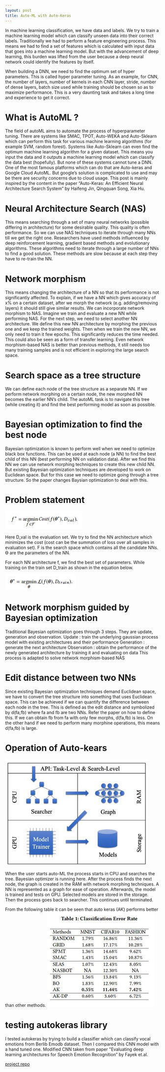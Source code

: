 ```yaml
---
layout: post
title: Auto-ML with Auto-Keras
---
```


In machine learning classification, we have data and labels. We try to train a machine learning model which can classify unseen data into their correct labels. Traditionally we had to perform a feature engineering process. This means we had to find a set of features which is calculated with input data that goes into a machine learning model. But with the advancement of deep learning, this burden was lifted from the user because a deep neural network could identify the features by itself. 

When building a DNN, we need to find the optimum set of hyper parameters. This is called hyper parameter tuning. As an example, for CNN, the number of layers, number of kernels in each CNN layer, stride, number of dense layers, batch size used while training should be chosen so as to maximize performance. This is a very daunting task and takes a long time and experience to get it correct. 


# What is AutoML ?

The field of autoML aims to automate the process of hyperparameter tuning. There are systems like SMAC, TPOT, Auto-WEKA and Auto-Sklearn which can perform this task for various machine learning algorithms (for example SVM, random forest). Systems like Auto-Sklearn can even find the optimum machine learning algorithm for a given dataset. This means you input the data and it outputs a machine learning model which can classify the data best (hopefully). But none of these systems cannot tune a DNN. One of the most famous platforms which can do that are Auto-keras and Google Cloud AutoML. But google’s solution is complicated to use and may be there are security concerns due to cloud usage. This post is mainly inspired by the content in the paper “Auto-Keras: An Efficient Neural Architecture Search System” by Haifeng Jin, Qingquan Song, Xia Hu.

# Neural Architecture Search (NAS)

This means searching through a set of many neural networks (possible differing in architecture) for some desirable quality. This quality is often performance. So we can use NAS techniques to iterate through many NNs till we get the right one. Researchers have used methods influenced by deep reinforcement learning, gradient based methods and evolutionary algorithms. These algorithms need to iterate through a large number of NNs to find a good solution. These methods are slow because at each step they have to re-train the NN.

# Network morphism

This means changing the architecture of a NN so that its performance is not significantly affected. To explain, if we have a NN which gives accuracy of x% on a certain dataset, after we morph the network (e.g. adding/removing layers) it should still give similar results. We can incorporate network morphism to NAS. Imagine we train and evaluate a new NN while performing NAS. For the next step, we need to select another NN architecture. We define this new NN architecture by morphing the previous one and we keep the trained weights. Then when we train the new NN, we only need to train it few epochs. This significantly reduces the time needed. This could also be seen as a form of transfer learning. Even network morphism-based NAS is better than previous methods, it still needs too many training samples and is not efficient in exploring the large search space. 

# Search space as a tree structure

We can define each node of the tree structure as a separate NN. If we perform network morphing on a certain node, the new morphed NN becomes the earlier NN’s child. The autoML task is to navigate this tree (while creating it) and find the best performing model as soon as possible. 

# Bayesian optimization to find the best node

Bayesian optimization is known to perform well when we need to optimize black box functions. This can be used at each node (a NN) to find the best child of this NN (best performing NN on validation data). After we find this NN we can use network morphing techniques to create this new child NN. But existing Bayesian optimization techniques are developed to work on Euclidean space. But for this case we need to optimize going through a tree structure. So the paper changes Baysian optimization to deal with this. 

# Problem statement
![alt text](/images/auto_ML/eqn1.jpg)

Here D_val is the evaluation set.
We try to find the NN architecture which minimizes the cost (cost can be the summation of loss over all samples in evaluation set). F is the search space which contains all the candidate NNs. ϴ are the parameters of the NN. 

For each NN architecture f, we find the best set of parameters. While training on the train set D_train as shown in the equation below.

![alt text](/images/auto_ML/eqn2.jpg)

# Network morphism guided by Bayesian optimization

Traditional Bayesian optimization goes through 3 steps. They are update, generation and observation.
Update : train the underlying gaussian process model with existing architectures and their performance
Generation : generate the next architecture
Observation : obtain the performance of the newly generated architecture by training it and evaluating on data 
This process is adapted to solve network morphism-based NAS

# Edit distance between two NNs

Since existing Bayesian optimization techniques demand Euclidean space, we have to convert the tree structure into something that uses Euclidean space. This can be achieved if we can quantify the difference between each node in the tree. This is defined as the edit distance and symbolized by d(fa,fb) where fa and fb are two NNs. Refer the paper on how to define this. If we can obtain fb from fa with only few morphs, d(fa,fb) is less. On the other hand if we need to perform many morphine operations, this means d(fa,fb) is large. 

# Operation of Auto-kears

![alt text](/images/auto_ML/operation.jpg)

When the user starts auto-ML the process starts in CPU and searches the tree. Bayesian optimizer is running here. After the process finds the next node, the graph is created in the RAM with network morphing techniques. A NN is represented as a graph for ease of operation. Afterwards, the model is trained and tests on GPU. Selected models are stored in the storage. Then the process goes back to searcher. This continues until terminated. 

From the following table it can be seen that auto keras (AK) performs better than other methods.
![alt text](/images/auto_ML/results.jpg)

# testing autokeras library

I tested autokeras by trying to build a classifier which can classify vocal emotions from Berlib Emodb dataset. Then I compared this CNN model with a hand tuned one. Modified CNN taken from paper "Evaluating deep learning architectures for Speech Emotion Recognition” by Fayek et.al.

[project repo](https://github.com/sleekEagle/autokeras)














